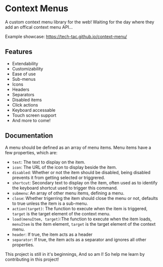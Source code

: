 # Context Menus

A custom context menu library for the web!
Waiting for the day where they add an offical context menu API...

Example showcase: <https://tech-tac.github.io/context-menu/>

## Features

- Extendability
- Customizability
- Ease of use
- Sub-menus
- Icons
- Headers
- Separators
- Disabled items
- Click actions
- Keyboard accessable
- Touch screen support
- And more to come!

## Documentation

A menu should be defined as an array of menu items.
Menu items have a few properties, which are:

- `text`: The text to display on the item.
- `icon`: The URL of the icon to display beside the item.
- `disabled`: Whether or not the item should be disabled, being disabled prevents it from getting selected or triggrered.
- `shortcut`: Secondary text to display on the item, often used as to identify the keyboard shortcut used to trigger this command.
- `submenu`: An array of other menu items, defining a menu.
- `close`: Whether trigerring the item should close the menu or not, defaults to true unless the item is a sub-menu.
- `action(target)`: The function to execute when the item is triggered, `target` is the target element of the context menu.
- `load(menuItem, target)`:The function to execute when the item loads, `menuItem` is the item element, `target` is the target element of the context menu.
- `header`: If true, the item acts as a header
- `separator`: If true, the item acts as a separator and ignores all other properties.

This project is still in it's beginnings, And so am I! So help me learn by contributing in this project!
